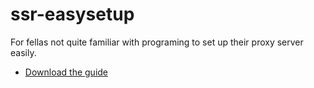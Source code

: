 # ssr-easysetup
For fellas not quite familiar with programing to set up their proxy server easily.

- [Download the guide](https://raw.githubusercontent.com/veryinterestin/easysetup/master/%E4%BD%BF%E7%94%A8Vultr%E7%9A%84%E6%9C%8D%E5%8A%A1%E5%99%A8%E6%90%AD%E5%BB%BAShadowSocksR.pdf)
